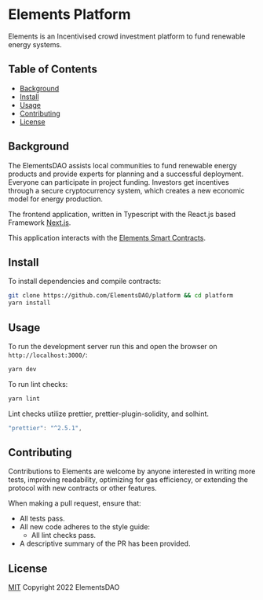 # Elements Platform

Elements is an Incentivised crowd investment platform to fund renewable energy systems.

## Table of Contents

- [Background](#background)
- [Install](#install)
- [Usage](#usage)
- [Contributing](#contributing)
- [License](#license)

## Background

The ElementsDAO assists local communities to fund renewable energy products and provide experts for planning and a successful deployment. Everyone can participate in project funding. Investors get incentives through a secure cryptocurrency system, which creates a new economic model for energy production.

The frontend application, written in Typescript with the React.js based Framework [Next.js](https://nextjs.org/learn).

This application interacts with the [Elements Smart Contracts](https://github.com/ElementsDAO/contracts).

## Install

To install dependencies and compile contracts:

```bash
git clone https://github.com/ElementsDAO/platform && cd platform
yarn install
```

## Usage

To run the development server run this and open the browser on `http://localhost:3000/`:

```bash
yarn dev
```

To run lint checks:

```bash
yarn lint
```

Lint checks utilize prettier, prettier-plugin-solidity, and solhint.

```javascript
"prettier": "^2.5.1",
```

## Contributing

Contributions to Elements are welcome by anyone interested in writing more tests, improving readability, optimizing for gas efficiency, or extending the protocol with new contracts or other features.

When making a pull request, ensure that:

- All tests pass.
- All new code adheres to the style guide:
  - All lint checks pass.
- A descriptive summary of the PR has been provided.

## License

[MIT](LICENSE) Copyright 2022 ElementsDAO

